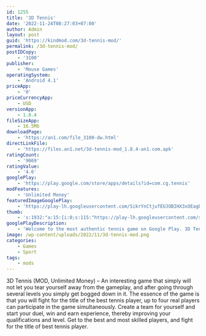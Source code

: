 ```yaml
---
id: 1255
title: '3D Tennis'
date: '2022-11-24T08:27:03+07:00'
author: Admin
layout: post
guid: 'https://kindmod.com/3d-tennis-mod/'
permalink: /3d-tennis-mod/
postIDCopy:
    - '3100'
publisher:
    - 'Mouse Games'
operatingSystem:
    - 'Android 4.1'
priceApp:
    - '0'
priceCurrencyApp:
    - USD
versionApp:
    - 1.8.4
fileSizeApp:
    - 16.5Mb
downloadPage:
    - 'https://an1.com/file_3100-dw.html'
directLinkFile:
    - 'https://files.an1.net/3d-tennis-mod_1.8.4-an1.com.apk'
ratingCount:
    - '9069'
ratingValue:
    - '4.6'
googlePlay:
    - 'https://play.google.com/store/apps/details?id=com.cg.tennis'
modFeatures:
    - 'Unlimited Money'
featuredImageGooglePlay:
    - 'https://play-lh.googleusercontent.com/SikrYnCtjufEUJOBIHX3xOEagD6iNoL73m-A6kUX76snVai_67wm0BrIYt6TZrnqHCU'
thumb:
    - 's:1932:"a:15:{i:0;s:115:"https://play-lh.googleusercontent.com/sgnT8MIIE4mJR79sVpWoZMLU2tdM8Pujf0kef45LkS46yv6yn-wqLxkETgaNwjq2Vms=w526-h296";i:1;s:115:"https://play-lh.googleusercontent.com/NLlkXoLZ-ls3smaolZd62ZKMW7v0krPNubU3Xbp5EXkK2uFgR23eJ2Tqn1HFJs8Yx00=w526-h296";i:2;s:115:"https://play-lh.googleusercontent.com/B4d8cV5KJT-w9EMNUSXa69y5A7dxwqLcHXsomLgGSE3xslZ72lL3ZO9afzQvV0IaU68=w526-h296";i:3;s:115:"https://play-lh.googleusercontent.com/Nok6Q7xwEhJZUZ8artSzBMIjYNd_El3Xr7D90e62El6qoJJgHc0t8X0Im1tHwJvXaPQ=w526-h296";i:4;s:115:"https://play-lh.googleusercontent.com/CF7ZyU65seDXcg3IG5F-GMV4GebZYnUiERR3LyqLuMtRVC2GaiJdaF0OhYY0oFLj4Q4=w526-h296";i:5;s:115:"https://play-lh.googleusercontent.com/SoXOYJ9Php4ak7T087rN-AhwVkN5yz-XM1XqpR4nzkFh7cg7sx-ttmyqhjSEdOC-Ctg=w526-h296";i:6;s:116:"https://play-lh.googleusercontent.com/9ni35VjR7CJCgLwC86fvKHyRSxsWfIs5rCbsIaScYR3GzyRghhwVdGKLZCGfwO6gAylr=w526-h296";i:7;s:115:"https://play-lh.googleusercontent.com/Z9GV4UtBYQaT4r173AuBBn364e0mabX0RzMsfpapRbb4DKJNKAEPV9X-Y_qyBpmDox4=w526-h296";i:8;s:115:"https://play-lh.googleusercontent.com/FJfTUtl2hLcqQWsgeOlUn923xaj_sia3PUf-CRN3m8Bzw0ETeIuUopjCFj-K_MfLcDs=w526-h296";i:9;s:114:"https://play-lh.googleusercontent.com/gY7OsqqEA0d2gXMrn3wtPO2AG9xtHth_WEAnGSYglyOgcVNjH0HrQxlE2aPJzoq0_w=w526-h296";i:10;s:116:"https://play-lh.googleusercontent.com/TpO43M8GZsDoV6ey1SdjUd6bhZGYMZ2Ig_fjH_Y45gmsslnUm5Rlbooyt4Bi0UrlGLFs=w526-h296";i:11;s:115:"https://play-lh.googleusercontent.com/mg7FZEbvskoNvX4zSDBVYsF-Wg2Xyh3j8fR4yFMhIJ8WMBKy7BJgQPEn7DJB1Sv4puE=w526-h296";i:12;s:115:"https://play-lh.googleusercontent.com/6JBlYk5_tw9JejPhDmOYqZLQ4iC0MoaigeEKlBfFyIdFf_Uez5vxafSewFPUiHmn0YA=w526-h296";i:13;s:115:"https://play-lh.googleusercontent.com/l9QLZBcRGSoYmqK8IHlx0pkcVUtUnsis_fzQrYayrfN6i1pUqPLM78yXDDul563NI6s=w526-h296";i:14;s:114:"https://play-lh.googleusercontent.com/oQumTuhvcDm5JFlbTT95T-N_K7Wj8AkDdZPrsWCpKzB5rODrCLSf7Y-Y_UOQ2g8RoQ=w526-h296";}";'
googlePlayDescription:
    - 'Welcome to the most authentic tennis game on Google Play. 3D Tennis is the only tennis game based on 3D PHYSICS.. 3D Tennis offers fast and fluid control mode: swipe your finger to hit or slice the ball. The game provides a huge range of unique players to choose from and allow you to steer your favorite player to success in the four Grand Slam tournaments. It feels like playing the real tennis game. FEEL THE PASSION NOW!. - Quick Play mode and World Tour mode'
image: /wp-content/uploads/2022/11/3d-tennis-mod.png
categories:
    - Games
    - Sport
tags:
    - mods
---
```


3D Tennis (MOD, Unlimited Money) – An interesting game that simply will not let you tear yourself away from the gameplay, and after going through several levels you simply get bogged down in it. The essence of the game is that you will fight for the title of the best tennis player, up to four real players can participate in the game simultaneously. Create a team for yourself and start your duel, win and earn experience, thereby improving your qualifications and level. Get to the best and most skilled players, and fight for the title of best tennis player.
